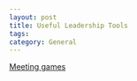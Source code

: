 ```yaml
---
layout: post
title: Useful Leadership Tools
tags: 
category: General
---
```


[Meeting games](https://www.brightful.me/play/)
